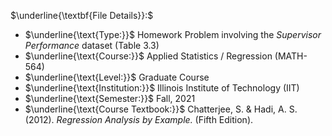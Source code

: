 $\underline{\textbf{File Details}}:$

- $\underline{\text{Type:}}$ Homework Problem involving the *Supervisor Performance* dataset (Table 3.3)
- $\underline{\text{Course:}}$ Applied Statistics / Regression (MATH-564)
- $\underline{\text{Level:}}$ Graduate Course
- $\underline{\text{Institution:}}$ Illinois Institute of Technology (IIT)
- $\underline{\text{Semester:}}$ Fall, 2021
- $\underline{\text{Course Textbook:}}$ Chatterjee, S. & Hadi, A. S. (2012). *Regression Analysis by Example.* (Fifth Edition).

